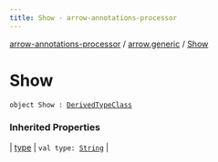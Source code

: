 ```yaml
---
title: Show - arrow-annotations-processor
---
```


[arrow-annotations-processor](../index.html) / [arrow.generic](index.html) / [Show](./-show.html)

# Show

`object Show : `[`DerivedTypeClass`](-derived-type-class/index.html)

### Inherited Properties

| [type](-derived-type-class/type.html) | `val type: `[`String`](https://kotlinlang.org/api/latest/jvm/stdlib/kotlin/-string/index.html) |

